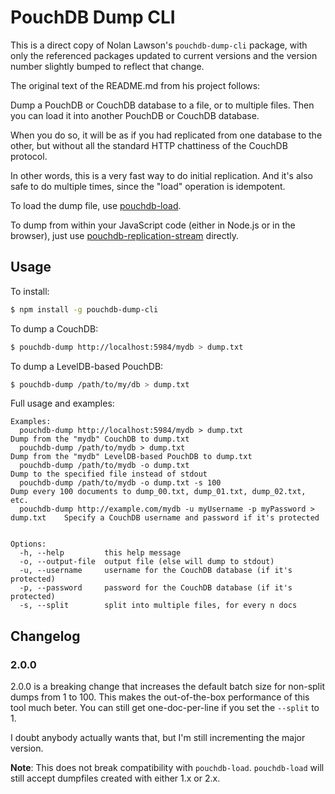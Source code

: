 PouchDB Dump CLI
=======

This is a direct copy of Nolan Lawson's `pouchdb-dump-cli` package, with only the referenced packages updated to current versions and the version number slightly bumped to reflect that change.

The original text of the README.md from his project follows:


Dump a PouchDB or CouchDB database to a file, or to multiple files. Then you can load it into another PouchDB or CouchDB database.

When you do so, it will be as if you had replicated from one database to the other, but without all the standard HTTP chattiness of the CouchDB protocol.

In other words, this is a very fast way to do initial replication. And it's also safe to do multiple times, since the "load" operation is idempotent.

To load the dump file, use [pouchdb-load](https://github.com/nolanlawson/pouchdb-load).

To dump from within your JavaScript code (either in Node.js or in the browser), just use [pouchdb-replication-stream](https://github.com/nolanlawson/pouchdb-replication-stream) directly.

Usage
--------

To install:

```bash
$ npm install -g pouchdb-dump-cli
```

To dump a CouchDB:

```bash
$ pouchdb-dump http://localhost:5984/mydb > dump.txt
```

To dump a LevelDB-based PouchDB:

```bash
$ pouchdb-dump /path/to/my/db > dump.txt
```

Full usage and examples:

```
Examples:
  pouchdb-dump http://localhost:5984/mydb > dump.txt                             Dump from the "mydb" CouchDB to dump.txt
  pouchdb-dump /path/to/mydb > dump.txt                                          Dump from the "mydb" LevelDB-based PouchDB to dump.txt
  pouchdb-dump /path/to/mydb -o dump.txt                                         Dump to the specified file instead of stdout
  pouchdb-dump /path/to/mydb -o dump.txt -s 100                                  Dump every 100 documents to dump_00.txt, dump_01.txt, dump_02.txt, etc.
  pouchdb-dump http://example.com/mydb -u myUsername -p myPassword > dump.txt    Specify a CouchDB username and password if it's protected


Options:
  -h, --help         this help message                                    
  -o, --output-file  output file (else will dump to stdout)               
  -u, --username     username for the CouchDB database (if it's protected)
  -p, --password     password for the CouchDB database (if it's protected)
  -s, --split        split into multiple files, for every n docs 
```

Changelog
-----

### 2.0.0

2.0.0 is a breaking change that increases the default batch size for non-split dumps from 1 to 100. This makes the out-of-the-box performance of this tool much beter. You can still get one-doc-per-line if you set the `--split` to 1.

I doubt anybody actually wants that, but I'm still incrementing the major version.

**Note**: This does not break compatibility with `pouchdb-load`. `pouchdb-load` will still accept dumpfiles created with either 1.x or 2.x.

